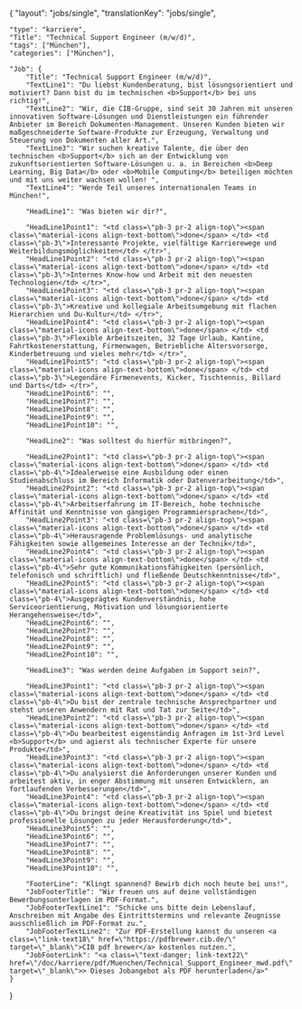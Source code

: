 {
    "layout": "jobs/single",
	"translationKey": "jobs/single",
    
    "type": "karriere",
    "Title": "Technical Support Engineer (m/w/d)",
    "tags": ["München"],
    "categories": ["München"],

    "Job": {
        "Title": "Technical Support Engineer (m/w/d)",
        "TextLine1": "Du liebst Kundenberatung, bist lösungsorientiert und motiviert? Dann bist du im technischen <b>Support</b> bei uns richtig!",
        "TextLine2": "Wir, die CIB-Gruppe, sind seit 30 Jahren mit unseren innovativen Software-Lösungen und Dienstleistungen ein führender Anbieter im Bereich Dokumenten-Management. Unseren Kunden bieten wir maßgeschneiderte Software-Produkte zur Erzeugung, Verwaltung und Steuerung von Dokumenten aller Art.",
        "TextLine3": "Wir suchen kreative Talente, die über den technischen <b>Support</b> sich an der Entwicklung von zukunftsorientierten Software-Lösungen u. a. in Bereichen <b>Deep Learning, Big Data</b> oder <b>Mobile Computing</b> beteiligen möchten und mit uns weiter wachsen wollen! ",
        "TextLine4": "Werde Teil unseres internationalen Teams in München!",

        "HeadLine1": "Was bieten wir dir?",

        "HeadLine1Point1": "<td class=\"pb-3 pr-2 align-top\"><span class=\"material-icons align-text-bottom\">done</span> </td> <td class=\"pb-3\">Interessante Projekte, vielfältige Karrierewege und Weiterbildungsmöglichkeiten</td> </tr>",
        "HeadLine1Point2": "<td class=\"pb-3 pr-2 align-top\"><span class=\"material-icons align-text-bottom\">done</span> </td> <td class=\"pb-3\">Internes Know-how und Arbeit mit den neuesten Technologien</td> </tr>",
        "HeadLine1Point3": "<td class=\"pb-3 pr-2 align-top\"><span class=\"material-icons align-text-bottom\">done</span> </td> <td class=\"pb-3\">Kreative und kollegiale Arbeitsumgebung mit flachen Hierarchien und Du-Kultur</td> </tr>",
        "HeadLine1Point4": "<td class=\"pb-3 pr-2 align-top\"><span class=\"material-icons align-text-bottom\">done</span> </td> <td class=\"pb-3\">Flexible Arbeitszeiten, 32 Tage Urlaub, Kantine, Fahrtkostenerstattung, Firmenwagen, Betriebliche Altersvorsorge, Kinderbetreuung und vieles mehr</td> </tr>",
        "HeadLine1Point5": "<td class=\"pb-3 pr-2 align-top\"><span class=\"material-icons align-text-bottom\">done</span> </td> <td class=\"pb-3\">Legendäre Firmenevents, Kicker, Tischtennis, Billard und Darts</td> </tr>",
        "HeadLine1Point6": "",
        "HeadLine1Point7": "",
        "HeadLine1Point8": "",
        "HeadLine1Point9": "",
        "HeadLine1Point10": "",

        "HeadLine2": "Was solltest du hierfür mitbringen?",

        "HeadLine2Point1": "<td class=\"pb-3 pr-2 align-top\"><span class=\"material-icons align-text-bottom\">done</span> </td> <td class=\"pb-4\">Idealerweise eine Ausbildung oder einen Studienabschluss im Bereich Informatik oder Datenverarbeitung</td>",
        "HeadLine2Point2": "<td class=\"pb-3 pr-2 align-top\"><span class=\"material-icons align-text-bottom\">done</span> </td> <td class=\"pb-4\">Arbeitserfahrung im IT-Bereich, hohe technische Affinität und Kenntnisse von gängigen Programmiersprachen</td>",
        "HeadLine2Point3": "<td class=\"pb-3 pr-2 align-top\"><span class=\"material-icons align-text-bottom\">done</span> </td> <td class=\"pb-4\">Herausragende Problemlösungs- und analytische Fähigkeiten sowie allgemeines Interesse an der Technik</td>",
        "HeadLine2Point4": "<td class=\"pb-3 pr-2 align-top\"><span class=\"material-icons align-text-bottom\">done</span> </td> <td class=\"pb-4\">Sehr gute Kommunikationsfähigkeiten (persönlich, telefonisch und schriftlich) und fließende Deutschkenntnisse</td>",
        "HeadLine2Point5": "<td class=\"pb-3 pr-2 align-top\"><span class=\"material-icons align-text-bottom\">done</span> </td> <td class=\"pb-4\">Ausgeprägtes Kundenverständnis, hohe Serviceorientierung, Motivation und lösungsorientierte Herangehensweise</td>",
        "HeadLine2Point6": "",
        "HeadLine2Point7": "",
        "HeadLine2Point8": "",
        "HeadLine2Point9": "",
        "HeadLine2Point10": "",

        "HeadLine3": "Was werden deine Aufgaben im Support sein?",

        "HeadLine3Point1": "<td class=\"pb-3 pr-2 align-top\"><span class=\"material-icons align-text-bottom\">done</span> </td> <td class=\"pb-4\">Du bist der zentrale technische Ansprechpartner und stehst unseren Anwendern mit Rat und Tat zur Seite</td>",
        "HeadLine3Point2": "<td class=\"pb-3 pr-2 align-top\"><span class=\"material-icons align-text-bottom\">done</span> </td> <td class=\"pb-4\">Du bearbeitest eigenständig Anfragen im 1st-3rd Level <b>Support</b> und agierst als technischer Experte für unsere Produkte</td>",
        "HeadLine3Point3": "<td class=\"pb-3 pr-2 align-top\"><span class=\"material-icons align-text-bottom\">done</span> </td> <td class=\"pb-4\">Du analysierst die Anforderungen unserer Kunden und arbeitest aktiv, in enger Abstimmung mit unseren Entwicklern, an fortlaufenden Verbesserungen</td>",
        "HeadLine3Point4": "<td class=\"pb-3 pr-2 align-top\"><span class=\"material-icons align-text-bottom\">done</span> </td> <td class=\"pb-4\">Du bringst deine Kreativität ins Spiel und bietest professionelle Lösungen zu jeder Herausforderung</td>",
        "HeadLine3Point5": "",
        "HeadLine3Point6": "",
        "HeadLine3Point7": "",
        "HeadLine3Point8": "",
        "HeadLine3Point9": "",
        "HeadLine3Point10": "",

        "FooterLine": "Klingt spannend? Bewirb dich noch heute bei uns!",
        "JobFooterTitle": "Wir freuen uns auf deine vollständigen Bewerbungsunterlagen im PDF-Format.",
        "JobFooterTextLine1": "Schicke uns bitte dein Lebenslauf, Anschreiben mit Angabe des Eintrittstermins und relevante Zeugnisse ausschließlich im PDF-Format zu.",
        "JobFooterTextLine2": "Zur PDF-Erstellung kannst du unseren <a class=\"link-text18\" href=\"https://pdfbrewer.cib.de/\" target=\"_blank\">CIB pdf brewer</a> kostenlos nutzen.",
        "JobFooterLink": "<a class=\"text-danger; link-text22\" href=\"/doc/karriere/pdf/Muenchen/Technical_Support_Engineer_mwd.pdf\" target=\"_blank\">> Dieses Jobangebot als PDF herunterladen</a>"
    }

}
